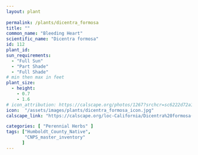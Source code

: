 ```yaml
---
layout: plant
 
permalink: /plants/dicentra_formosa
title: ""
common_name: "Bleeding Heart"
scientific_name: "Dicentra formosa"
id: 112
plant_id: 
sun_requirements:
  - "Full Sun"
  - "Part Shade"
  - "Full Shade"
# min then max in feet
plant_size:
  - height: 
    - 0.7
    - 1.6
# icon_attribution: https://calscape.org/photos/1267?srchcr=sc6222d72a15658 
icon:  "/assets/images/plants/dicentra_formosa_icon.jpg"
calscape_link: "https://calscape.org/loc-California/Dicentra%20formosa(%20)"

categories: [ "Perennial Herbs" ]
tags: ["Humboldt_County_Native",
       "CNPS_master_inventory"
      ]
---
```



